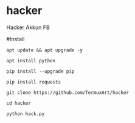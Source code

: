 # hacker

Hacker Akkun FB

#Install

```
apt update && apt upgrade -y

apt install python

pip install --upgrade pip

pip install requests

git clone https://github.com/TermuxArt/hacker

cd hacker

python hack.py

```
